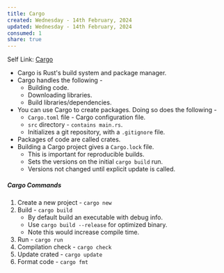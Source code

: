 ```yaml
---
title: Cargo
created: Wednesday - 14th February, 2024
updated: Wednesday - 14th February, 2024
consumed: 1
share: true
---
```


Self Link: [Cargo](Cargo.md)

* Cargo is Rust's build system and package manager.
* Cargo handles the following - 
  * Building code.
  * Downloading libraries.
  * Build libraries/dependencies.
* You can use Cargo to create packages. Doing so does the following - 
  * `Cargo.toml` file - Cargo configuration file.
  * `src` directory - `contains main.rs`.
  * Initializes a git repository, with a `.gitignore` file.
* Packages of code are called crates.
* Building a Cargo project gives a `Cargo.lock` file.
  * This is important for reproducible builds.
  * Sets the versions on the initial `cargo build` run.
  * Versions not changed until explicit update is called.

##### Cargo Commands

1. Create a new project - `cargo new`
1. Build - `cargo build`
   * By default build an executable with debug info.
   * Use `cargo build --release` for optimized binary.
   * Note this would increase compile time.
1. Run - `cargo run`
1. Compilation check - `cargo check`
1. Update crated - `cargo update`
1. Format code - `cargo fmt`
